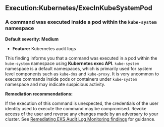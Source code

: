 Execution:Kubernetes/ExecInKubeSystemPod
----------------------------------------


### A command was executed inside a pod within the `kube-system` namespace


**Default severity: Medium**


 * **Feature:** Kubernetes audit logs

This finding informs you that a command was executed in a pod within the `kube-system` namespace using **Kubernetes exec API**. `kube-system` namespace is a default namespaces, which is primarily used for system level components such as `kube-dns` and `kube-proxy`. It is very uncommon to execute commands inside pods or containers under `kube-system` namespace and may indicate suspicious activity. 


**Remediation recommendations:**


If the execution of this command is unexpected, the credentials of the user identity used to execute the command may be compromised. Revoke access of the user and reverse any changes made by an adversary to your cluster. See [Remediating EKS Audit Log Monitoring findings](https://docs.aws.amazon.com/guardduty/latest/ug/guardduty-remediate-kubernetes.html) for guidance.


